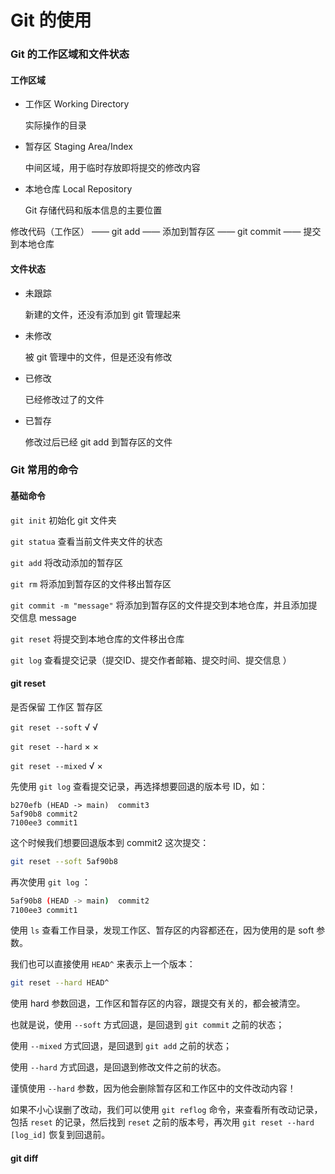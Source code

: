 # Git 的使用

### Git 的工作区域和文件状态

#### 工作区域

- 工作区 Working Directory	

  实际操作的目录

- 暂存区 Staging Area/Index

  中间区域，用于临时存放即将提交的修改内容

- 本地仓库 Local Repository

  Git 存储代码和版本信息的主要位置

修改代码（工作区） —— git add —— 添加到暂存区 —— git commit —— 提交到本地仓库

#### 文件状态

- 未跟踪

  新建的文件，还没有添加到 git 管理起来

- 未修改

  被 git 管理中的文件，但是还没有修改

- 已修改

  已经修改过了的文件

- 已暂存

  修改过后已经 git add 到暂存区的文件

### Git 常用的命令

#### 基础命令

`git init` 	初始化 git 文件夹

`git statua` 	查看当前文件夹文件的状态

`git add`	将改动添加的暂存区

`git rm`	将添加到暂存区的文件移出暂存区

`git commit -m "message"`	将添加到暂存区的文件提交到本地仓库，并且添加提交信息 message

`git reset`	将提交到本地仓库的文件移出仓库

`git log`	查看提交记录（提交ID、提交作者邮箱、提交时间、提交信息 ）

#### git reset

是否保留			工作区	暂存区

`git reset --soft`	 √		 √

`git reset --hard`	 ×		 ×

`git reset --mixed`       √		 ×

先使用 `git log` 查看提交记录，再选择想要回退的版本号 ID，如：

```shell
b270efb	(HEAD -> main)	commit3
5af90b8	commit2
7100ee3	commit1
```

这个时候我们想要回退版本到 commit2 这次提交：

```bash
git reset --soft 5af90b8
```

再次使用 `git log` ：

```bash
5af90b8	(HEAD -> main)	commit2
7100ee3	commit1
```

使用 `ls` 查看工作目录，发现工作区、暂存区的内容都还在，因为使用的是 soft 参数。

我们也可以直接使用 `HEAD^` 来表示上一个版本：

```bash
git reset --hard HEAD^
```

使用 hard 参数回退，工作区和暂存区的内容，跟提交有关的，都会被清空。

也就是说，使用 `--soft` 方式回退，是回退到 `git commit` 之前的状态；

使用 `--mixed` 方式回退，是回退到 `git add` 之前的状态；

使用 `--hard` 方式回退，是回退到修改文件之前的状态。

谨慎使用 `--hard` 参数，因为他会删除暂存区和工作区中的文件改动内容！

如果不小心误删了改动，我们可以使用 `git reflog` 命令，来查看所有改动记录，包括 `reset` 的记录，然后找到 `reset` 之前的版本号，再次用 `git reset --hard [log_id]` 恢复到回退前。

#### git diff 